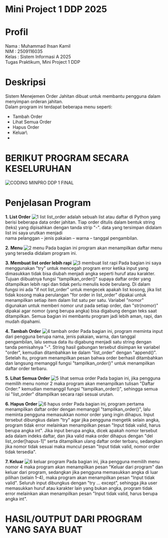 # Mini Project 1 DDP 2025

# Profil
Nama  : Muhammad Ihsan Kamil\
NIM   : 2509116035\
Kelas : Sistem Informasi A 2025\
Tugas Praktikum, Mini Project 1 DDP

# Deskripsi
Sistem Menejemen Order Jahitan dibuat untuk membantu pengguna dalam menyimpan orderan jahitan.\
Dalam program ini terdapat beberapa menu seperti:
- Tambah Order
- Lihat Semua Order
- Hapus Order
- Keluar\
- 
# BERIKUT PROGRAM SECARA KESELURUHAN
![CODING MINPRO DDP 1 FINAL](https://github.com/user-attachments/assets/7061d1bb-a0ee-45cb-bf90-6e1150be04c1)
# Penjelasan Program
**1. List Order**
![1 list ](https://github.com/user-attachments/assets/3c3e8d00-889b-45af-92e8-5f448b0ffafd)
list_order adalah sebuah list atau daftar di Python yang berisi beberapa data order jahitan.
Tiap order ditulis dalam bentuk string (teks) yang dipisahkan dengan tanda strip "-".
data yang tersimpan didalam list ini saya urutkan menjadi\
nama pelanggan – jenis pakaian – warna – tanggal pengambilan.

**2. Menu**
![2 menu](https://github.com/user-attachments/assets/91da9682-b607-434a-9f5f-df716dbff9cb)
Pada bagian ini program akan menampilkan daftar menu yang tersedia didalam program ini.

**3. Membuat list order lebih rapi**
![3 membuat list rapi](https://github.com/user-attachments/assets/6f727675-92b7-4928-a16c-437e4a369774)
Pada bagian ini saya menggunakan "try" untuk mencegah program error ketika input yang dimasukkan tidak bisa diubah menjadi angka seperti huruf atau karakter. Tujuan diibuatnya fungsi "tampilkan_order()" supaya daftar order yang ditampilkan lebih rapi dan tidak perlu menulis kode berulang. Di dalam fungsi ini ada "if not list_order" untuk mengecek apakah list kosong, jika list tidak kosong maka perulangan "for order in list_order" dipakai untuk menampilkan setiap item dalam list satu per satu. Variabel "nomor" digunakan untuk memberi nomor urut pada setiap order, dan "str(nomor)" dipakai agar nomor (yang berupa angka) bisa digabung dengan teks saat ditampilkan. Semua bagian ini membantu program jadi lebih aman, rapi, dan mudah dipahami.

**4. Tambah Order**
![4 tambah order](https://github.com/user-attachments/assets/162b923c-ed8a-418a-b368-ebe4f45c0609)
Pada bagian ini, program meminta input dari pengguna berupa nama, jenis pakaian, warna, dan tanggal pengambilan, lalu semua data itu digabung menjadi satu string dengan tanda pemisahnya "-". String hasil gabungan tersebut disimpan ke variabel "order", kemudian ditambahkan ke dalam "list_order" dengan "append()". Setelah itu, program menampilkan pesan bahwa order berhasil ditambahkan dan langsung memanggil fungsi "tampilkan_order()" untuk menampilkan daftar order terbaru.

**5. Lihat Semua Order**
![5 lihat semua order](https://github.com/user-attachments/assets/33ca8352-8933-4bfc-a4b6-fbc8cd308033)
Pada bagian ini, jika pengguna memilih menu nomor 2 maka program akan menampilkan tulisan "Daftar Order:" kemudian memanggil fungsi "tampilkan_order()", sehingga semua isi "list_order" ditampilkan secara rapi sesuai urutan.

**6. Hapus Order**
![6 hapus order](https://github.com/user-attachments/assets/29c89721-26f1-4f08-a03f-e72761a1a95d)
Pada bagian ini, program pertama menampilkan daftar order dengan memanggil "tampilkan_order()", lalu meminta pengguna memasukkan nomor order yang ingin dihapus. Input tersebut dibungkus dalam "try" agar jika pengguna mengetik selain angka, program tidak error melainkan menampilkan pesan "Input tidak valid, harus berupa angka int". Jika input berupa angka, dicek apakah nomor tersebut ada dalam indeks daftar, dan jika valid maka order dihapus dengan "del list_order[hapus-1]" serta ditampilkan ulang daftar order terbaru, sedangkan jika nomor tidak sesuai maka muncul pesan "Input tidak valid, nomor order tidak tersedia".

**7. Keluar**
![6 keluar program](https://github.com/user-attachments/assets/fb8868a7-1e77-470f-8ac0-92567c42d335)
Pada bagian ini, jika pengguna memilih menu nomor 4 maka program akan menampilkan pesan "Keluar dari program" dan keluar dari program, sedangkan jika pengguna memasukkan angka di luar pilihan (selain 1–4), maka program akan menampilkan pesan "Input tidak valid". Seluruh input dibungkus dengan "try ... except", sehingga jika user memasukkan huruf atau karakter lain yang bukan angka, program tidak error melainkan akan menampilkan pesan "Input tidak valid, harus berupa angka int".

# HASIL/OUTPUT DARI PROGRAM YANG SAYA BUAT




